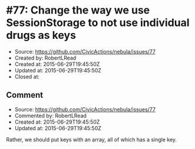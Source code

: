 # #77: Change the way we use SessionStorage to not use individual drugs as keys

* Source: https://github.com/CivicActions/nebula/issues/77
* Created by: RobertLRead
* Created at: 2015-06-29T19:45:50Z
* Updated at: 2015-06-29T19:45:50Z
* Closed at: 


## Comment

* Source: https://github.com/CivicActions/nebula/issues/77
* Commented by: RobertLRead
* Created at: 2015-06-29T19:45:50Z
* Updated at: 2015-06-29T19:45:50Z

Rather, we should put keys with an array, all of which has a single key.


